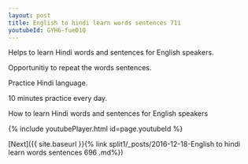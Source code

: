```yaml
---
layout: post
title: English to hindi learn words sentences 711 
youtubeId: GYH6-fueD1Q
---
```

 
 
Helps to learn Hindi words and sentences for English speakers.

Opportunitiy to repeat the words sentences. 

Practice Hindi language. 
 
10 minutes practice every day. 
 
How to learn Hindi words and sentences for English speakers 
 
{% include youtubePlayer.html id=page.youtubeId %}
 
 
[Next]({{ site.baseurl }}{% link  split1/_posts/2016-12-18-English to hindi learn words sentences 696 .md%})
 
